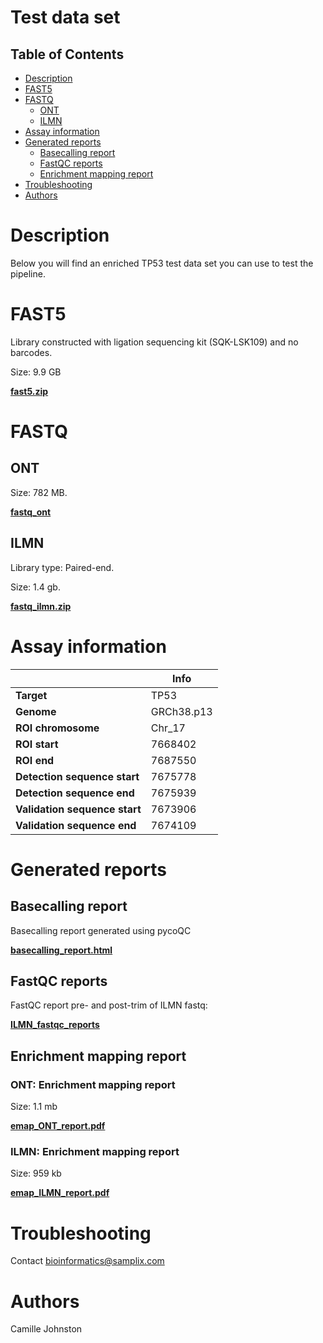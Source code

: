 # Test data set

## Table of Contents
- [Description](#descript_)
- [FAST5](#fast5_)
- [FASTQ](#fastq_)
  - [ONT](#ont_fastq_)
  - [ILMN](#ilmn_fastq_)
- [Assay information](#assay_info)
- [Generated reports](#reports_)
  - [Basecalling report](#basecalling_report_) 
  - [FastQC reports](#fastqc_reports_)
  - [Enrichment mapping report](#enrichment_report_)
- [Troubleshooting](#help_)
- [Authors](#authors)

# <a name="descript_"></a> Description
Below you will find an enriched TP53 test data set you can use to test the pipeline. 

# <a name="fast5_"></a> FAST5
Library constructed with ligation sequencing kit (SQK-LSK109) and no barcodes.

Size: 9.9 GB

[**fast5.zip**](https://samplix-public-data.s3.amazonaws.com/public-data/test_data/fast5.zip)

# <a name="fastq_"></a> FASTQ
## <a name="ont_fastq_"></a> ONT
Size: 782 MB.

[**fastq_ont**](https://s3.amazonaws.com/samplix-public-data/public-data/test_data/fastq_ont)

## <a name="ilmn_fastq_"></a> ILMN
Library type: Paired-end.

Size: 1.4 gb.

[**fastq_ilmn.zip**](https://samplix-public-data.s3.amazonaws.com/public-data/test_data/fastq_ilmn.zip)

# <a name="assay_info"></a> Assay information

| |Info|
| --- | --- |
| **Target** | TP53 |
|	**Genome**	|	GRCh38.p13	|
|	**ROI chromosome**	|	Chr_17	|
|	**ROI start**	|	7668402	|
|	**ROI end**	|	7687550	|
|	**Detection sequence start**	|	7675778	|
|	**Detection sequence end**	|	7675939	|
|	**Validation sequence start**	|	7673906	|
|	**Validation sequence end**	|	7674109	|


# <a name="reports_"></a> Generated reports
## <a name="basecalling_report_"></a> Basecalling report
Basecalling report generated using pycoQC

[**basecalling_report.html**](https://samplix-public-data.s3.amazonaws.com/public-data/test_data/reports/basecalling_report.html)

## <a name="fastqc_reports_"></a> FastQC reports
FastQC report pre- and post-trim of ILMN fastq:

[**ILMN_fastqc_reports**](https://samplix-public-data.s3.amazonaws.com/public-data/test_data/reports/ILMN_fastqc_reports.zip)

## <a name="enrichment_report_"></a> Enrichment mapping report
### ONT: Enrichment mapping report

Size: 1.1 mb

[**emap_ONT_report.pdf**](https://samplix-public-data.s3.amazonaws.com/public-data/test_data/reports/emap_ONT_report.pdf)

### ILMN: Enrichment mapping report

Size: 959 kb

[**emap_ILMN_report.pdf**](https://samplix-public-data.s3.amazonaws.com/public-data/test_data/reports/emap_ILMN_report.pdf)


# <a name="help_"></a>Troubleshooting
Contact bioinformatics@samplix.com

# <a name="authors"></a>Authors
Camille Johnston

